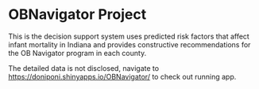 # OBNavigator Project
This is the decision support system uses predicted risk factors that affect infant mortality in Indiana 
and provides constructive recommendations for the OB Navigator program in each county. 

The detailed data is not disclosed, navigate to  https://doniponi.shinyapps.io/OBNavigator/
to check out running app.
